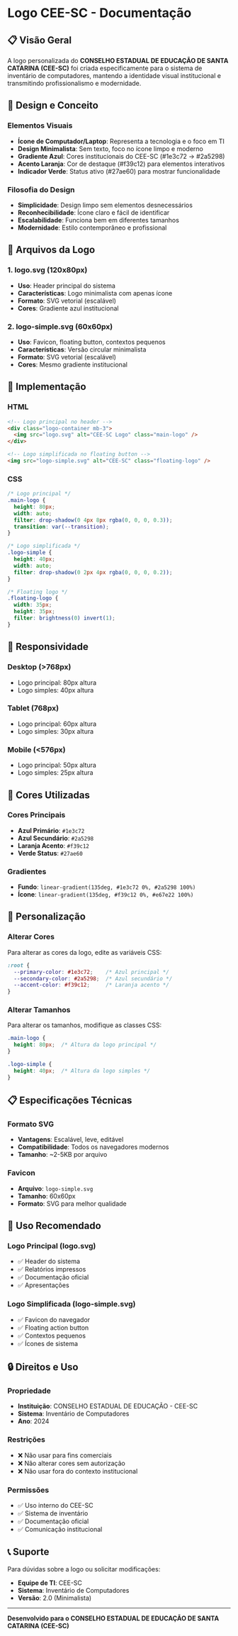 # Logo CEE-SC - Documentação

## 📋 Visão Geral

A logo personalizada do **CONSELHO ESTADUAL DE EDUCAÇÃO DE SANTA CATARINA (CEE-SC)** foi criada especificamente para o sistema de inventário de computadores, mantendo a identidade visual institucional e transmitindo profissionalismo e modernidade.

## 🎨 Design e Conceito

### **Elementos Visuais**
- **Ícone de Computador/Laptop**: Representa a tecnologia e o foco em TI
- **Design Minimalista**: Sem texto, foco no ícone limpo e moderno
- **Gradiente Azul**: Cores institucionais do CEE-SC (#1e3c72 → #2a5298)
- **Acento Laranja**: Cor de destaque (#f39c12) para elementos interativos
- **Indicador Verde**: Status ativo (#27ae60) para mostrar funcionalidade

### **Filosofia do Design**
- **Simplicidade**: Design limpo sem elementos desnecessários
- **Reconhecibilidade**: Ícone claro e fácil de identificar
- **Escalabilidade**: Funciona bem em diferentes tamanhos
- **Modernidade**: Estilo contemporâneo e profissional

## 📁 Arquivos da Logo

### **1. logo.svg** (120x80px)
- **Uso**: Header principal do sistema
- **Características**: Logo minimalista com apenas ícone
- **Formato**: SVG vetorial (escalável)
- **Cores**: Gradiente azul institucional

### **2. logo-simple.svg** (60x60px)
- **Uso**: Favicon, floating button, contextos pequenos
- **Características**: Versão circular minimalista
- **Formato**: SVG vetorial (escalável)
- **Cores**: Mesmo gradiente institucional

## 🎯 Implementação

### **HTML**
```html
<!-- Logo principal no header -->
<div class="logo-container mb-3">
  <img src="logo.svg" alt="CEE-SC Logo" class="main-logo" />
</div>

<!-- Logo simplificada no floating button -->
<img src="logo-simple.svg" alt="CEE-SC" class="floating-logo" />
```

### **CSS**
```css
/* Logo principal */
.main-logo {
  height: 80px;
  width: auto;
  filter: drop-shadow(0 4px 8px rgba(0, 0, 0, 0.3));
  transition: var(--transition);
}

/* Logo simplificada */
.logo-simple {
  height: 40px;
  width: auto;
  filter: drop-shadow(0 2px 4px rgba(0, 0, 0, 0.2));
}

/* Floating logo */
.floating-logo {
  width: 35px;
  height: 35px;
  filter: brightness(0) invert(1);
}
```

## 📱 Responsividade

### **Desktop (>768px)**
- Logo principal: 80px altura
- Logo simples: 40px altura

### **Tablet (768px)**
- Logo principal: 60px altura
- Logo simples: 30px altura

### **Mobile (<576px)**
- Logo principal: 50px altura
- Logo simples: 25px altura

## 🎨 Cores Utilizadas

### **Cores Principais**
- **Azul Primário**: `#1e3c72`
- **Azul Secundário**: `#2a5298`
- **Laranja Acento**: `#f39c12`
- **Verde Status**: `#27ae60`

### **Gradientes**
- **Fundo**: `linear-gradient(135deg, #1e3c72 0%, #2a5298 100%)`
- **Ícone**: `linear-gradient(135deg, #f39c12 0%, #e67e22 100%)`

## 🔧 Personalização

### **Alterar Cores**
Para alterar as cores da logo, edite as variáveis CSS:

```css
:root {
  --primary-color: #1e3c72;    /* Azul principal */
  --secondary-color: #2a5298;  /* Azul secundário */
  --accent-color: #f39c12;     /* Laranja acento */
}
```

### **Alterar Tamanhos**
Para alterar os tamanhos, modifique as classes CSS:

```css
.main-logo {
  height: 80px;  /* Altura da logo principal */
}

.logo-simple {
  height: 40px;  /* Altura da logo simples */
}
```

## 📋 Especificações Técnicas

### **Formato SVG**
- **Vantagens**: Escalável, leve, editável
- **Compatibilidade**: Todos os navegadores modernos
- **Tamanho**: ~2-5KB por arquivo

### **Favicon**
- **Arquivo**: `logo-simple.svg`
- **Tamanho**: 60x60px
- **Formato**: SVG para melhor qualidade

## 🎯 Uso Recomendado

### **Logo Principal (logo.svg)**
- ✅ Header do sistema
- ✅ Relatórios impressos
- ✅ Documentação oficial
- ✅ Apresentações

### **Logo Simplificada (logo-simple.svg)**
- ✅ Favicon do navegador
- ✅ Floating action button
- ✅ Contextos pequenos
- ✅ Ícones de sistema

## 🔒 Direitos e Uso

### **Propriedade**
- **Instituição**: CONSELHO ESTADUAL DE EDUCAÇÃO - CEE-SC
- **Sistema**: Inventário de Computadores
- **Ano**: 2024

### **Restrições**
- ❌ Não usar para fins comerciais
- ❌ Não alterar cores sem autorização
- ❌ Não usar fora do contexto institucional

### **Permissões**
- ✅ Uso interno do CEE-SC
- ✅ Sistema de inventário
- ✅ Documentação oficial
- ✅ Comunicação institucional

## 📞 Suporte

Para dúvidas sobre a logo ou solicitar modificações:
- **Equipe de TI**: CEE-SC
- **Sistema**: Inventário de Computadores
- **Versão**: 2.0 (Minimalista)

---

**Desenvolvido para o CONSELHO ESTADUAL DE EDUCAÇÃO DE SANTA CATARINA (CEE-SC)**
